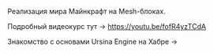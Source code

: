 Реализация мира Майнкрафт на Mesh-блоках. 

Подробный видеокурс тут → https://youtu.be/fofR4yzTCdA

Знакомство с основами Ursina Engine на Хабре → 
